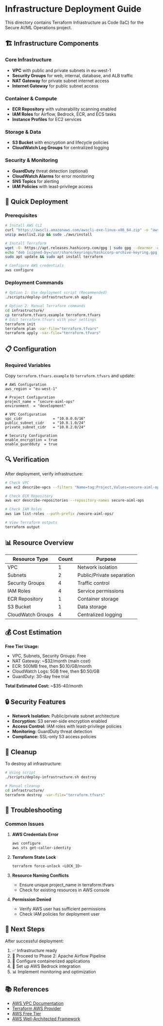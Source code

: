 # Infrastructure Deployment Guide

This directory contains Terraform Infrastructure as Code (IaC) for the Secure AI/ML Operations project.

## 🏗️ Infrastructure Components

### Core Infrastructure
- **VPC** with public and private subnets in eu-west-1
- **Security Groups** for web, internal, database, and ALB traffic
- **NAT Gateway** for private subnet internet access
- **Internet Gateway** for public subnet access

### Container & Compute
- **ECR Repository** with vulnerability scanning enabled
- **IAM Roles** for Airflow, Bedrock, ECR, and ECS tasks
- **Instance Profiles** for EC2 services

### Storage & Data
- **S3 Bucket** with encryption and lifecycle policies
- **CloudWatch Log Groups** for centralized logging

### Security & Monitoring
- **GuardDuty** threat detection (optional)
- **CloudWatch Alarms** for error monitoring
- **SNS Topics** for alerting
- **IAM Policies** with least-privilege access

## 🚀 Quick Deployment

### Prerequisites
```bash
# Install AWS CLI
curl "https://awscli.amazonaws.com/awscli-exe-linux-x86_64.zip" -o "awscliv2.zip"
unzip awscliv2.zip && sudo ./aws/install

# Install Terraform
wget -O- https://apt.releases.hashicorp.com/gpg | sudo gpg --dearmor -o /usr/share/keyrings/hashicorp-archive-keyring.gpg
echo "deb [signed-by=/usr/share/keyrings/hashicorp-archive-keyring.gpg] https://apt.releases.hashicorp.com $(lsb_release -cs) main" | sudo tee /etc/apt/sources.list.d/hashicorp.list
sudo apt update && sudo apt install terraform

# Configure AWS credentials
aws configure
```

### Deployment Commands
```bash
# Option 1: Use deployment script (Recommended)
./scripts/deploy-infrastructure.sh apply

# Option 2: Manual Terraform commands
cd infrastructure/
cp terraform.tfvars.example terraform.tfvars
# Edit terraform.tfvars with your settings
terraform init
terraform plan -var-file="terraform.tfvars"
terraform apply -var-file="terraform.tfvars"
```

## 📋 Configuration

### Required Variables
Copy `terraform.tfvars.example` to `terraform.tfvars` and update:

```hcl
# AWS Configuration
aws_region = "eu-west-1"

# Project Configuration
project_name = "secure-aiml-ops"
environment  = "development"

# VPC Configuration
vpc_cidr              = "10.0.0.0/16"
public_subnet_cidr    = "10.0.1.0/24"
private_subnet_cidr   = "10.0.2.0/24"

# Security Configuration
enable_encryption = true
enable_guardduty  = true
```

## 🔍 Verification

After deployment, verify infrastructure:

```bash
# Check VPC
aws ec2 describe-vpcs --filters "Name=tag:Project,Values=secure-aiml-ops"

# Check ECR Repository
aws ecr describe-repositories --repository-names secure-aiml-ops

# Check IAM Roles
aws iam list-roles --path-prefix /secure-aiml-ops/

# View Terraform outputs
terraform output
```

## 📊 Resource Overview

| Resource Type | Count | Purpose |
|---------------|-------|---------|
| VPC | 1 | Network isolation |
| Subnets | 2 | Public/Private separation |
| Security Groups | 4 | Traffic control |
| IAM Roles | 4 | Service permissions |
| ECR Repository | 1 | Container storage |
| S3 Bucket | 1 | Data storage |
| CloudWatch Groups | 4 | Centralized logging |

## 💰 Cost Estimation

**Free Tier Usage:**
- VPC, Subnets, Security Groups: Free
- NAT Gateway: ~$32/month (main cost)
- ECR: 500MB free, then $0.10/GB/month
- CloudWatch Logs: 5GB free, then $0.50/GB
- GuardDuty: 30-day free trial

**Total Estimated Cost:** ~$35-40/month

## 🔒 Security Features

- **Network Isolation:** Public/private subnet architecture
- **Encryption:** S3 server-side encryption enabled
- **Access Control:** IAM roles with least-privilege policies
- **Monitoring:** GuardDuty threat detection
- **Compliance:** SSL-only S3 access policies

## 🧹 Cleanup

To destroy all infrastructure:

```bash
# Using script
./scripts/deploy-infrastructure.sh destroy

# Manual cleanup
cd infrastructure/
terraform destroy -var-file="terraform.tfvars"
```

## 🔧 Troubleshooting

### Common Issues

1. **AWS Credentials Error**
   ```bash
   aws configure
   aws sts get-caller-identity
   ```

2. **Terraform State Lock**
   ```bash
   terraform force-unlock <LOCK_ID>
   ```

3. **Resource Naming Conflicts**
   - Ensure unique project_name in terraform.tfvars
   - Check for existing resources in AWS console

4. **Permission Denied**
   - Verify AWS user has sufficient permissions
   - Check IAM policies for deployment user

## 📝 Next Steps

After successful deployment:

1. ✅ Infrastructure ready
2. 🔄 Proceed to Phase 2: Apache Airflow Pipeline
3. 🐳 Configure containerized applications
4. 🤖 Set up AWS Bedrock integration
5. 📊 Implement monitoring and optimization

## 📚 References

- [AWS VPC Documentation](https://docs.aws.amazon.com/vpc/)
- [Terraform AWS Provider](https://registry.terraform.io/providers/hashicorp/aws/latest)
- [AWS Free Tier](https://aws.amazon.com/free/)
- [AWS Well-Architected Framework](https://aws.amazon.com/architecture/well-architected/)